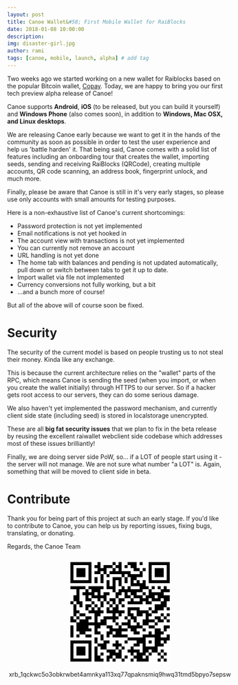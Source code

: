 ```yaml
---
layout: post
title: Canoe Wallet&#58; First Mobile Wallet for RaiBlocks 
date: 2018-01-08 10:00:00
description: 
img: disaster-girl.jpg 
author: rami 
tags: [canoe, mobile, launch, alpha] # add tag
---
```


Two weeks ago we started working on a new wallet for Raiblocks based on the popular Bitcoin wallet, [Copay](http://copay.io). Today, we are happy to bring you our first tech preview alpha release of Canoe!

Canoe supports **Android**, **iOS** (to be released, but you can build it yourself) and **Windows Phone** (also comes soon), in addition to **Windows, Mac OSX, and Linux desktops**.

We are releasing Canoe early because we want to get it in the hands of the community as soon as possible in order to test the user experience and help us 'battle harden' it. That being said, Canoe comes with a solid list of features including an onboarding tour that creates the wallet, importing seeds, sending and receiving RaiBlocks (QRCode), creating multiple accounts, QR code scanning, an address book, fingerprint unlock, and much more.

Finally, please be aware that Canoe is still in it's very early stages, so please use only accounts with small amounts for testing purposes.

Here is a non-exhaustive list of Canoe's current shortcomings:

* Password protection is not yet implemented
* Email notifications is not yet hooked in
* The account view with transactions is not yet implemented
* You can currently not remove an account
* URL handling is not yet done
* The home tab with balances and pending is not updated automatically, pull down or switch between tabs to get it up to date.
* Import wallet via file not implemented
* Currency conversions not fully working, but a bit
* ...and a bunch more of course!

But all of the above will of course soon be fixed.


# Security

The security of the current model is based on people trusting us to not steal their money. Kinda like any exchange.

This is because the current architecture relies on the "wallet" parts of the RPC, which means Canoe is sending the seed (when you import, or when you create the wallet initially) through HTTPS to our server. So if a hacker gets root access to our servers, they can do some serious damage.

We also haven't yet implemented the password mechanism, and currently client side state (including seed) is stored in localstorage unencrypted.

These are all **big fat security issues** that we plan to fix in the beta release by reusing the excellent raiwallet webclient side codebase which addresses most of these issues brilliantly!

Finally, we are doing server side PoW, so... if a LOT of people start using it - the server will not manage. We are not sure what number "a LOT" is. Again, something that will be moved to client side in beta.

# Contribute
Thank you for being part of this project at such an early stage. If you'd like to contribute to Canoe, you can help us by reporting issues, fixing bugs, translating, or donating.


Regards, the Canoe Team

<div style="margin: auto; width: 100%; padding: 10px">
<img src="/assets/img/donate.png" style="display: block;margin-left: auto;margin-right: auto;"/><br>
<div style="display:flex;align-items:center;justify-content:center;">
<bold>xrb_1qckwc5o3obkrwbet4amnkya113xq77qpaknsmiq9hwq31tmd5bpyo7sepsw</bold>
</div>
</div>
